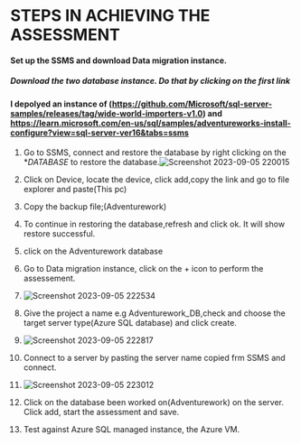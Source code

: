# STEPS IN ACHIEVING THE ASSESSMENT
#### Set up the SSMS and download Data migration instance.  
##### Download the two database instance. Do that by clicking on the first link 
#### I depolyed an instance of (https://github.com/Microsoft/sql-server-samples/releases/tag/wide-world-importers-v1.0) and https://learn.microsoft.com/en-us/sql/samples/adventureworks-install-configure?view=sql-server-ver16&tabs=ssms
1. Go to SSMS, connect and restore the database by right clicking on the **DATABASE* to restore the database.![Screenshot 2023-09-05 220015](https://github.com/adeshiyanife/new_undp_internshipprogram_2023/assets/139870552/776dd25d-7ca0-429e-8a03-34a456c95e1a)
 
4. Click on Device, locate the device, click add,copy the link and go to file explorer and paste(This pc)
5. Copy the backup file;(Adventurework)
6. To continue in restoring the database,refresh and click ok. It will show restore successful.
7. click on the Adventurework database
8. Go to Data migration instance, click on the + icon to perform the assessement.
9. ![Screenshot 2023-09-05 222534](https://github.com/adeshiyanife/new_undp_internshipprogram_2023/assets/139870552/84d665db-c9c3-4e7d-a30a-1b34ccd847ca)

10. Give the project a name e.g Adventurework_DB,check and choose the target server type(Azure SQL database) and click create.
11. ![Screenshot 2023-09-05 222817](https://github.com/adeshiyanife/new_undp_internshipprogram_2023/assets/139870552/a0c89ed6-d5bf-4878-8925-97ba62e3cfaf)

12. Connect to a server by pasting the server name copied frm SSMS and connect.
13. ![Screenshot 2023-09-05 223012](https://github.com/adeshiyanife/new_undp_internshipprogram_2023/assets/139870552/b47d7517-4386-4f88-98a6-2c0541478819)

14. Click on the database been worked on(Adventurework) on the server. Click add, start the assessment and save.
15. Test against Azure SQL managed instance, the Azure VM.
